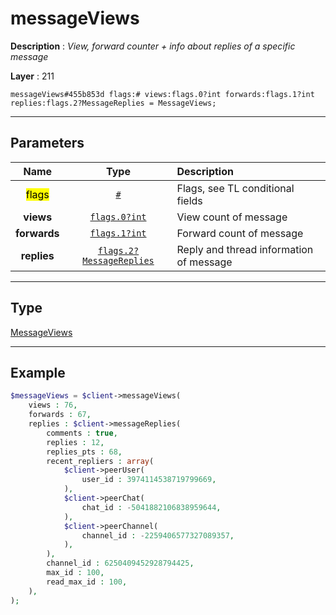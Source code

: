 # messageViews

**Description** : *View, forward counter + info about replies of a specific message*

**Layer** : 211

```tl
messageViews#455b853d flags:# views:flags.0?int forwards:flags.1?int replies:flags.2?MessageReplies = MessageViews;
```

---

## Parameters

| Name | Type | Description |
| :---: | :---: | :--- |
| <mark>flags</mark> | [`#`](type/#) | Flags, see TL conditional fields |
| **views** | [`flags.0?int`](type/int) | View count of message |
| **forwards** | [`flags.1?int`](type/int) | Forward count of message |
| **replies** | [`flags.2?MessageReplies`](type/MessageReplies) | Reply and thread information of message |

---

## Type

[MessageViews](type/MessageViews)

---

## Example

```php
$messageViews = $client->messageViews(
	views : 76,
	forwards : 67,
	replies : $client->messageReplies(
		comments : true,
		replies : 12,
		replies_pts : 68,
		recent_repliers : array(
			$client->peerUser(
				user_id : 3974114538719799669,
			),
			$client->peerChat(
				chat_id : -5041882106838959644,
			),
			$client->peerChannel(
				channel_id : -2259406577327089357,
			),
		),
		channel_id : 6250409452928794425,
		max_id : 100,
		read_max_id : 100,
	),
);
```